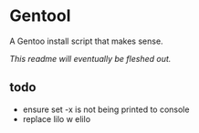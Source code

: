 # Gentool

A Gentoo install script that makes sense.

*This readme will eventually be fleshed out.*


## todo

* ensure set -x is not being printed to console
* replace lilo w elilo
